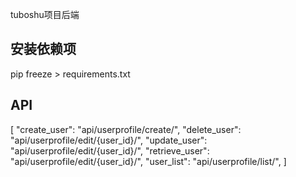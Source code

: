 tuboshu项目后端

## 安装依赖项

pip freeze > requirements.txt

## API

[
    "create_user": "api/userprofile/create/",
    "delete_user": "api/userprofile/edit/{user_id}/",
    "update_user": "api/userprofile/edit/{user_id}/",
    "retrieve_user": "api/userprofile/edit/{user_id}/",
    "user_list": "api/userprofile/list/",
]
